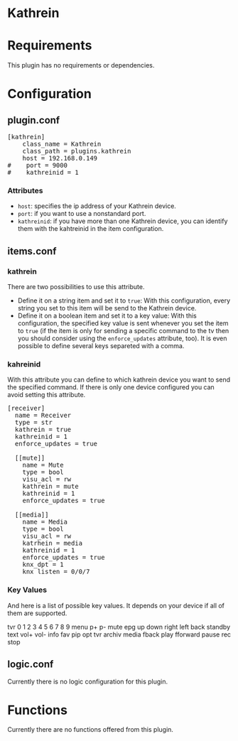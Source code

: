 # Kathrein

# Requirements
This plugin has no requirements or dependencies.

# Configuration

## plugin.conf
<pre>
[kathrein]
    class_name = Kathrein
    class_path = plugins.kathrein
    host = 192.168.0.149
#    port = 9000
#    kathreinid = 1
</pre>

### Attributes
  * `host`: specifies the ip address of your Kathrein device.
  * `port`: if you want to use a nonstandard port.
  * `kathreinid`: if you have more than one Kathrein device, you can identify them with the kahtreinid in the item configuration.

## items.conf

### kathrein
There are two possibilities to use this attribute. 
  * Define it on a string item and set it to `true`: With this configuration, every string you set to this item will be send to the Kathrein device.
  * Define it on a boolean item and set it to a key value: With this configuration, the specified key value is sent whenever you set the item to `true` (if the item is only for sending a specific command to the tv then you should consider using the `enforce_updates` attribute, too). It is even possible to define several keys separeted with a comma.

### kahreinid
With this attribute you can define to which kathrein device you want to send the specified command. If there is only one device configured you can avoid setting this attribute.

<pre>
[receiver]
  name = Receiver
  type = str
  kathrein = true
  kathreinid = 1
  enforce_updates = true

  [[mute]]
    name = Mute
    type = bool
    visu_acl = rw
    kathrein = mute
    kathreinid = 1
    enforce_updates = true
  
  [[media]]
    name = Media
    type = bool
    visu_acl = rw
    katrhein = media
    kathreinid = 1
    enforce_updates = true
    knx_dpt = 1
    knx_listen = 0/0/7
</pre>

### Key Values
And here is a list of possible key values. It depends on your device if all of them are supported.

tvr
0
1
2
3
4
5
6
7
8
9
menu
p+
p-
mute
epg
up
down
right
left
back
standby
text
vol+
vol-
info
fav
pip
opt
tvr
archiv
media
fback
play
fforward
pause
rec
stop

## logic.conf

Currently there is no logic configuration for this plugin.

# Functions

Currently there are no functions offered from this plugin.


